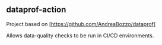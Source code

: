 ## dataprof-action

Project based on [https://github.com/AndreaBozzo/dataprof] 

Allows data-quality checks to be run in CI/CD environments.